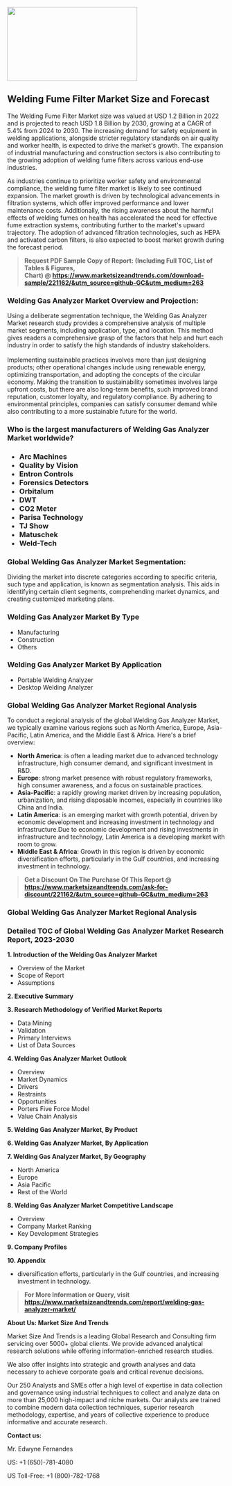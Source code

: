 <p><img class="alignnone size-medium wp-image-20088" src="https://ffe5etoiles.com/wp-content/uploads/2024/12/MST1-300x171.png" alt="" width="300" height="171" /></p><h2>Welding Fume Filter Market Size and Forecast</h2><p>The Welding Fume Filter Market size was valued at USD 1.2 Billion in 2022 and is projected to reach USD 1.8 Billion by 2030, growing at a CAGR of 5.4% from 2024 to 2030. The increasing demand for safety equipment in welding applications, alongside stricter regulatory standards on air quality and worker health, is expected to drive the market's growth. The expansion of industrial manufacturing and construction sectors is also contributing to the growing adoption of welding fume filters across various end-use industries.</p><p>As industries continue to prioritize worker safety and environmental compliance, the welding fume filter market is likely to see continued expansion. The market growth is driven by technological advancements in filtration systems, which offer improved performance and lower maintenance costs. Additionally, the rising awareness about the harmful effects of welding fumes on health has accelerated the need for effective fume extraction systems, contributing further to the market's upward trajectory. The adoption of advanced filtration technologies, such as HEPA and activated carbon filters, is also expected to boost market growth during the forecast period.</p></p><blockquote id="" class=""><strong>Request PDF Sample Copy of Report: (Including Full TOC, List of Tables &amp; Figures, Chart)&nbsp;@&nbsp;<strong><a href="https://www.marketsizeandtrends.com/download-sample/221162/&utm_source=github-GC&utm_medium=263" target="_blank">https://www.marketsizeandtrends.com/download-sample/221162/&utm_source=github-GC&utm_medium=263</a></strong></strong></blockquote><h3 id="" class="">Welding Gas Analyzer Market&nbsp;Overview and Projection:</h3><p id="" class="">Using a deliberate segmentation technique, the Welding Gas Analyzer Market research study provides a comprehensive analysis of multiple market segments, including application, type, and location. This method gives readers a comprehensive grasp of the factors that help and hurt each industry in order to satisfy the high standards of industry stakeholders. <br /> <br />Implementing sustainable practices involves more than just designing products; other operational changes include using renewable energy, optimizing transportation, and adopting the concepts of the circular economy. Making the transition to sustainability sometimes involves large upfront costs, but there are also long-term benefits, such improved brand reputation, customer loyalty, and regulatory compliance. By adhering to environmental principles, companies can satisfy consumer demand while also contributing to a more sustainable future for the world.</p><h3 id="" class="">Who is the largest manufacturers of&nbsp;Welding Gas Analyzer Market worldwide?</h3><h3 class=""><p><ul><li>Arc Machines </li><li> Quality by Vision </li><li> Entron Controls </li><li> Forensics Detectors </li><li> Orbitalum </li><li> DWT </li><li> CO2 Meter </li><li> Parisa Technology </li><li> TJ Show </li><li> Matuschek </li><li> Weld-Tech</li></ul></p></h3><h3 id="" class="">Global&nbsp;Welding Gas Analyzer Market Segmentation:</h3><p id="" class="">Dividing the market into discrete categories according to specific criteria, such type and application, is known as segmentation analysis. This aids in identifying certain client segments, comprehending market dynamics, and creating customized marketing plans.</p><h3 id="" class="">Welding Gas Analyzer Market&nbsp;By Type</h3><p><p><ul><li>Manufacturing</li><li> Construction</li><li> Others</p></li></ul></p></p><h3 id="" class="">Welding Gas Analyzer Market&nbsp;By Application</h3><p class=""><p><ul><li>Portable Welding Analyzer</li><li> Desktop Welding Analyzer</li></ul></p></p><h3 id="" class="">Global Welding Gas Analyzer Market Regional Analysis</h3><p id="" class="">To conduct a regional analysis of the global Welding Gas Analyzer Market, we typically examine various regions such as North America, Europe, Asia-Pacific, Latin America, and the Middle East &amp; Africa. Here's a brief overview:</p><ul><li><strong>North America</strong>: is often a leading market due to advanced technology infrastructure, high consumer demand, and significant investment in R&amp;D.</li><li><strong>Europe</strong>: strong market presence with robust regulatory frameworks, high consumer awareness, and a focus on sustainable practices.</li><li><strong>Asia-Pacific</strong>: a rapidly growing market driven by increasing population, urbanization, and rising disposable incomes, especially in countries like China and India.</li><li><strong>Latin America</strong>: is an emerging market with growth potential, driven by economic development and increasing investment in technology and infrastructure.Due to economic development and rising investments in infrastructure and technology, Latin America is a developing market with room to grow.</li><li><strong>Middle East &amp; Africa</strong>: Growth in this region is driven by economic diversification efforts, particularly in the Gulf countries, and increasing investment in technology.</li></ul><blockquote id="" class=""><strong>Get a Discount On The Purchase Of This Report @ <strong><a href="https://www.marketsizeandtrends.com/ask-for-discount/221162/&utm_source=github-GC&utm_medium=263" target="_blank">https://www.marketsizeandtrends.com/ask-for-discount/221162/&utm_source=github-GC&utm_medium=263</a></strong></strong></blockquote><h3 id="" class="">Global Welding Gas Analyzer Market Regional Analysis</h3><h3 id="" class="">Detailed TOC of Global Welding Gas Analyzer Market Research Report, 2023-2030</h3><p id="" class=""><strong>1. Introduction of the Welding Gas Analyzer Market</strong></p><ul><li>Overview of the Market</li><li>Scope of Report</li><li>Assumptions</li></ul><p id="" class=""><strong>2. Executive Summary</strong></p><p id="" class=""><strong>3. Research Methodology of Verified Market Reports</strong></p><ul><li>Data Mining</li><li>Validation</li><li>Primary Interviews</li><li>List of Data Sources</li></ul><p id="" class=""><strong>4. Welding Gas Analyzer Market Outlook</strong></p><ul><li>Overview</li><li>Market Dynamics</li><li>Drivers</li><li>Restraints</li><li>Opportunities</li><li>Porters Five Force Model</li><li>Value Chain Analysis</li></ul><p id="" class=""><strong>5. Welding Gas Analyzer Market, By Product</strong></p><p id="" class=""><strong>6. Welding Gas Analyzer Market, By Application</strong></p><p id="" class=""><strong>7. Welding Gas Analyzer Market, By Geography</strong></p><ul><li>North America</li><li>Europe</li><li>Asia Pacific</li><li>Rest of the World</li></ul><p id="" class=""><strong>8. Welding Gas Analyzer Market Competitive Landscape</strong></p><ul><li>Overview</li><li>Company Market Ranking</li><li>Key Development Strategies</li></ul><p id="" class=""><strong>9. Company Profiles</strong></p><p id="" class=""><strong>10. Appendix</strong></p><ul><li>diversification efforts, particularly in the Gulf countries, and increasing investment in technology.</li></ul><blockquote id="" class=""><strong>For More Information or Query, visit <strong><strong><a href="https://www.marketsizeandtrends.com/report/welding-gas-analyzer-market/" target="_blank">https://www.marketsizeandtrends.com/report/welding-gas-analyzer-market/</a></strong></strong></strong></blockquote><p id="" class=""><strong>About Us: Market Size And Trends</strong></p><p id="" class="">Market Size And Trends is a leading Global Research and Consulting firm servicing over 5000+ global clients. We provide advanced analytical research solutions while offering information-enriched research studies.</p><p id="" class="">We also offer insights into strategic and growth analyses and data necessary to achieve corporate goals and critical revenue decisions.</p><p id="" class="">Our 250 Analysts and SMEs offer a high level of expertise in data collection and governance using industrial techniques to collect and analyze data on more than 25,000 high-impact and niche markets. Our analysts are trained to combine modern data collection techniques, superior research methodology, expertise, and years of collective experience to produce informative and accurate research.</p><p id="" class=""><strong>Contact us:</strong></p><p id="" class="">Mr. Edwyne Fernandes</p><p id="" class="">US: +1 (650)-781-4080</p><p id="" class="">US Toll-Free: +1 (800)-782-1768</p>
